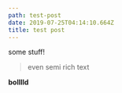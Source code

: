 ```yaml
---
path: test-post
date: 2019-07-25T04:14:10.664Z
title: test post
---
```

some stuff! 

> even semi rich text

**bolllld**
